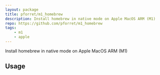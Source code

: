 ```yaml
---
layout: package
title: pforret/m1_homebrew
description: Install homebrew in native mode on Apple MacOS ARM (M1)
repo: https://github.com/pforret/m1_homebrew
tags:
    - m1
    - apple
---
```

 
Install homebrew in native mode on Apple MacOS ARM (M1)
 
## Usage
 
